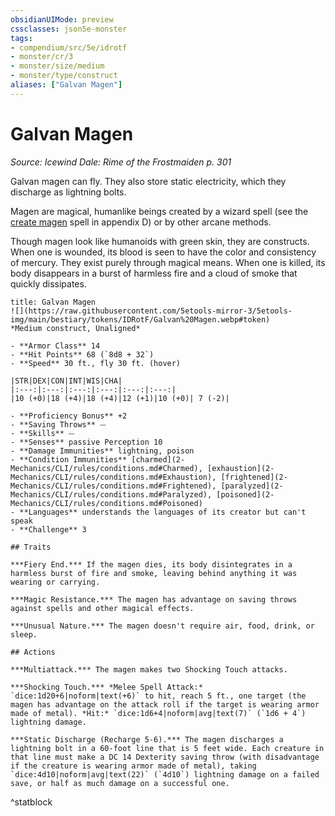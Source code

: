 ```yaml
---
obsidianUIMode: preview
cssclasses: json5e-monster
tags:
- compendium/src/5e/idrotf
- monster/cr/3
- monster/size/medium
- monster/type/construct
aliases: ["Galvan Magen"]
---
```

# Galvan Magen
*Source: Icewind Dale: Rime of the Frostmaiden p. 301*  

Galvan magen can fly. They also store static electricity, which they discharge as lightning bolts.

Magen are magical, humanlike beings created by a wizard spell (see the [create magen](2-Mechanics/CLI/spells/create-magen-idrotf.md) spell in appendix D) or by other arcane methods.

Though magen look like humanoids with green skin, they are constructs. When one is wounded, its blood is seen to have the color and consistency of mercury. They exist purely through magical means. When one is killed, its body disappears in a burst of harmless fire and a cloud of smoke that quickly dissipates.

```ad-statblock
title: Galvan Magen
![](https://raw.githubusercontent.com/5etools-mirror-3/5etools-img/main/bestiary/tokens/IDRotF/Galvan%20Magen.webp#token)
*Medium construct, Unaligned*

- **Armor Class** 14
- **Hit Points** 68 (`8d8 + 32`)
- **Speed** 30 ft., fly 30 ft. (hover)

|STR|DEX|CON|INT|WIS|CHA|
|:---:|:---:|:---:|:---:|:---:|:---:|
|10 (+0)|18 (+4)|18 (+4)|12 (+1)|10 (+0)| 7 (-2)|

- **Proficiency Bonus** +2
- **Saving Throws** ⏤
- **Skills** ⏤
- **Senses** passive Perception 10
- **Damage Immunities** lightning, poison
- **Condition Immunities** [charmed](2-Mechanics/CLI/rules/conditions.md#Charmed), [exhaustion](2-Mechanics/CLI/rules/conditions.md#Exhaustion), [frightened](2-Mechanics/CLI/rules/conditions.md#Frightened), [paralyzed](2-Mechanics/CLI/rules/conditions.md#Paralyzed), [poisoned](2-Mechanics/CLI/rules/conditions.md#Poisoned)
- **Languages** understands the languages of its creator but can't speak
- **Challenge** 3

## Traits

***Fiery End.*** If the magen dies, its body disintegrates in a harmless burst of fire and smoke, leaving behind anything it was wearing or carrying.

***Magic Resistance.*** The magen has advantage on saving throws against spells and other magical effects.

***Unusual Nature.*** The magen doesn't require air, food, drink, or sleep.

## Actions

***Multiattack.*** The magen makes two Shocking Touch attacks.

***Shocking Touch.*** *Melee Spell Attack:* `dice:1d20+6|noform|text(+6)` to hit, reach 5 ft., one target (the magen has advantage on the attack roll if the target is wearing armor made of metal). *Hit:* `dice:1d6+4|noform|avg|text(7)` (`1d6 + 4`) lightning damage.

***Static Discharge (Recharge 5-6).*** The magen discharges a lightning bolt in a 60-foot line that is 5 feet wide. Each creature in that line must make a DC 14 Dexterity saving throw (with disadvantage if the creature is wearing armor made of metal), taking `dice:4d10|noform|avg|text(22)` (`4d10`) lightning damage on a failed save, or half as much damage on a successful one.
```
^statblock